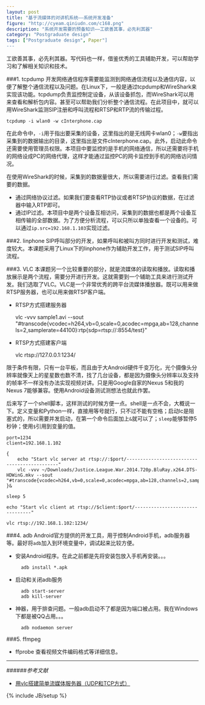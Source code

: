 ```yaml
---
layout: post
title: "基于流媒体的对讲机系统——系统开发准备"
figure: "http://cyeam.qiniudn.com/c168.png"
description: "系统开发需要的预备知识——工欲善其事，必先利其器"
category: "Postgraduate design"
tags: ["Postgraduate design", Paper"]
---
```


工欲善其事，必先利其器。写代码也一样，借鉴优秀的工具辅助开发，可以帮助学习和了解相关知识和技术。

###1. tcpdump
开发网络通信程序需要能监测到网络通信流程以及通信内容，以便了解整个通信流程以及问题。在Linux下，一般是通过tcpdump和WireShark来实现该功能。tcpdump负责监控制定设备，从该设备抓包，而WireShark可以用来查看和解析包内容。甚至可以帮助我们分析整个通信流程。在此项目中，就可以用WireShark监测SIP注册和呼叫流程和RTSP和RTP流的传输过程。

	tcpdump -i wlan0 -w cInterphone.cap

在此命令中，`-i`用于指出要采集的设备，这里指出的是无线网卡wlan0；`-w`要指出采集到的数据输出的目录，这里指出是文件cInterphone.cap。此外，启动此命令还需要使用管理员权限。本项目中要监控的是手机的网络通信，所以还需要将手机的网络设成PC的网络代理，这样才能通过监控PC的网卡监控到手机的网络访问情况。

在使用WireShark的时候，采集到的数据量很大，所以需要进行过滤。查看我们需要的数据。

+ 通过网络协议过滤。如果我们要查看RTP协议或者RTSP协议的数据，在过滤器中输入RTP即可。
+ 通过IP过滤。本项目中是两个设备互相访问，采集到的数据也都是两个设备互相传输的全部数据。为了方便分析流程，可以只所以单独查看一个设备的。可以通过`ip.src=192.168.1.103`实现过滤。

###2. linphone
SIP呼叫部分的开发，如果呼叫和被叫方同时进行开发和测试，难度较大。本课题采用了Linux下的linphone作为辅助开发工作，用于测试SIP呼叫流程。

###3. VLC
本课题另一个比较重要的部分，就是流媒体的读取和播放。读取和播放展示是两个流程，需要分开进行开发。这就需要到一个辅助工具来进行测试开发。我们选取了VLC。VLC是一个非常优秀的跨平台流媒体播放器。既可以用来做RTSP服务器，也可以用来做RTSP客户端。

+ RTSP方式搭建服务器

    vlc -vvv sample1.avi --sout "#transcode{vcodec=h264,vb=0,scale=0,acodec=mpga,ab=128,channels=2,samplerate=44100}:rtp{sdp=rtsp://:8554/test}" 

+ RTSP方式搭建客户端

    vlc rtsp://127.0.0.1:1234/

限于条件有限，只有一台平板，而且由于大Android硬件千变万化，光个摄像头分辨率就像天上的星星数也数不清，找了几台设备，都是因为摄像头分辨率以及支持的帧率不一样没有办法实现视频对讲。只是用Google自家的Nexus 5和我的Nexus 7能够兼容。使用Android设备测试测想法也就此作罢。

后来写了一个shell脚本，这样测试的时候方便一点。shell是一点不会，大概说一下。定义变量和Python一样，直接用等号就行，只不过不能有空格；启动lc是阻塞式的，所以需要并发启动，在第一个命令后面加上`&`就可以了；`sleep`能够暂停5秒钟；使用`$`引用到变量的值。

    port=1234
    client=192.168.1.102

    {  
        echo "Start vlc server at rtsp://:$port/---------------------------------------------"
        vlc -vvv ~/Downloads/Justice.League.War.2014.720p.BluRay.x264.DTS-HDWinG.mkv --sout "#transcode{vcodec=h264,vb=0,scale=0,acodec=mpga,ab=128,channels=2,samplerate=44100}:rtp{sdp=rtsp://:1234/}"
    }&

    sleep 5

    echo "Start vlc client at rtsp://$client:$port/--------------------------------"

    vlc rtsp://192.168.1.102:1234/

###4. adb
Android官方提供的开发工具，用于控制Android手机，adb服务器等。最好将`adb`加入到环境变量中，调试起来比较方便。

+ 安装Android程序。在此之前都是先将安装包放入手机再安装。。。

		adb install *.apk

+ 启动和关闭adb服务

		adb start-server
		adb kill-server

+ 神器，用于排查问题。一般adb启动不了都是因为端口被占用。我在Windows下都是被QQ占用。。。

		adb nodaemon server

###5. ffmpeg
+ ffprobe 查看视频文件编码格式等详细信息。

---

######*参考文献*
+ [用vlc搭建简单流媒体服务器（UDP和TCP方式）](http://www.cnblogs.com/MikeZhang/archive/2012/09/09/vlcStreamingServer20120909.html)

{% include JB/setup %}